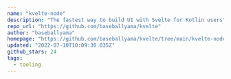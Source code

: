 ```yaml
---
name: "kvelte-node"
description: "The fastest way to build UI with Svelte for Kotlin users"
repo_url: "https://github.com/baseballyama/kvelte"
author: "baseballyama"
homepage: "https://github.com/baseballyama/kvelte/tree/main/kvelte-node#readme"
updated: "2022-07-10T10:09:30.035Z"
github_stars: 24
tags: 
  - tooling
---
```

